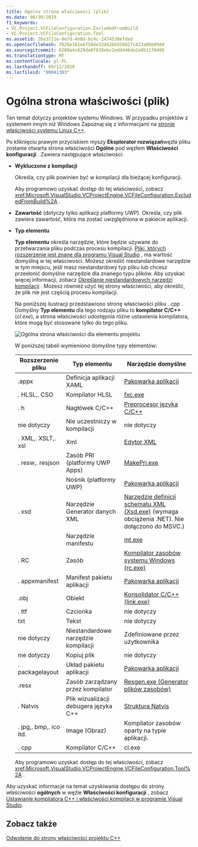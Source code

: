 ```yaml
---
title: Ogólna strona właściwości (plik)
ms.date: 08/30/2019
f1_keywords:
- VC.Project.VCFileConfiguration.ExcludedFromBuild
- VC.Project.VCFileConfiguration.Tool
ms.assetid: 26e3711e-9e7d-4e8d-bc4c-2474538efdad
ms.openlocfilehash: 7626e161e6f59de32d426b558827c423a0bb050d
ms.sourcegitcommit: 6280a4c629de0f638ebc2edd446de2a9b11f0406
ms.translationtype: MT
ms.contentlocale: pl-PL
ms.lasthandoff: 09/12/2020
ms.locfileid: "90041383"
---
```

# <a name="general-property-page-file"></a>Ogólna strona właściwości (plik)

Ten temat dotyczy projektów systemu Windows. W przypadku projektów z systemem innym niż Windows Zapoznaj się z informacjami na [stronie właściwości systemu Linux C++](../../linux/prop-pages-linux.md).

Po kliknięciu prawym przyciskiem myszy **Eksplorator rozwiązań**węzła pliku zostanie otwarta strona właściwości **Ogólne** pod węzłem **Właściwości konfiguracji** . Zawiera następujące właściwości:

- **Wykluczone z kompilacji**

   Określa, czy plik powinien być w kompilacji dla bieżącej konfiguracji.

   Aby programowo uzyskać dostęp do tej właściwości, zobacz <xref:Microsoft.VisualStudio.VCProjectEngine.VCFileConfiguration.ExcludedFromBuild%2A> .

- **Zawartość** (dotyczy tylko aplikacji platformy UWP). Określa, czy plik zawiera zawartość, która ma zostać uwzględniona w pakiecie aplikacji.

- **Typ elementu**

   **Typ elementu** określa narzędzie, które będzie używane do przetwarzania pliku podczas procesu kompilacji. [Pliki, których rozszerzenie jest znane dla programu Visual Studio](/visualstudio/extensibility/visual-cpp-project-extensibility#project-items) , ma wartość domyślną w tej właściwości. Możesz określić niestandardowe narzędzie w tym miejscu, jeśli masz niestandardowy typ pliku lub chcesz przesłonić domyślne narzędzie dla znanego typu plików. Aby uzyskać więcej informacji, zobacz [Określanie niestandardowych narzędzi kompilacji](../specifying-custom-build-tools.md) . Możesz również użyć tej strony właściwości, aby określić, że plik nie jest częścią procesu kompilacji.

   Na poniższej ilustracji przedstawiono stronę właściwości pliku *. cpp* . Domyślny **Typ elementu** dla tego rodzaju pliku to **kompilator C/C++** (*cl.exe*), a strona właściwości udostępnia różne ustawienia kompilatora, które mogą być stosowane tylko do tego pliku.

   ![Ogólna strona właściwości dla elementu projektu](media/file-general-item-type.png "Opcje typu elementu")

    W poniższej tabeli wymieniono domyślne typy elementów:

    |Rozszerzenie pliku|Typ elementu|Narzędzie domyślne|
    |-|-|-|
    |.appx|Definicja aplikacji XAML|[Pakowarka aplikacji](/windows/win32/appxpkg/make-appx-package--makeappx-exe-)|
    |. HLSL,. CSO|Kompilator HLSL|[fxc.exe](/windows/win32/direct3dtools/fxc)|
    |. h|Nagłówek C/C++|[Preprocesor języka C/C++](../../preprocessor/c-cpp-preprocessor-reference.md)|
    |nie dotyczy|Nie uczestniczy w kompilacji|nie dotyczy|
    |. XML,. XSLT,. xsl|Xml|[Edytor XML](/visualstudio/xml-tools/xml-editor)|
    |. resw,. resjson|Zasób PRI (platformy UWP Apps)|[MakePri.exe](/windows/uwp/app-resources/compile-resources-manually-with-makepri)|
    ||Nośnik (platformy UWP)|[Pakowarka aplikacji](/windows/win32/appxpkg/make-appx-package--makeappx-exe-)|
    |. xsd|Narzędzie Generator danych XML|[Narzędzie definicji schematu XML (Xsd.exe)](/dotnet/standard/serialization/xml-schema-definition-tool-xsd-exe) (wymaga obciążenia .NET). Nie dołączono do MSVC.)|
    ||Narzędzie manifestu|[mt.exe](/windows/win32/sbscs/mt-exe)|
    |. RC|Zasób|[Kompilator zasobów systemu Windows (rc.exe)](/windows/win32/menurc/resource-compiler)|
    |. appxmanifest|Manifest pakietu aplikacji|[Pakowarka aplikacji](/windows/win32/appxpkg/make-appx-package--makeappx-exe-)|
    |.obj|Obiekt|[Konsolidator C/C++ (link.exe)](cl-invokes-the-linker.md)|
    |. ttf|Czcionka|nie dotyczy|
    |txt|Tekst|nie dotyczy|
    |nie dotyczy|Niestandardowe narzędzie kompilacji|Zdefiniowane przez użytkownika|
    |nie dotyczy|Kopiuj plik|nie dotyczy|
    |. packagelayout|Układ pakietu aplikacji|[Pakowarka aplikacji](/windows/win32/appxpkg/make-appx-package--makeappx-exe-)|
    |.resx|Zasób zarządzany przez kompilator|[Resgen.exe (Generator plików zasobów)](/dotnet/framework/tools/resgen-exe-resource-file-generator)|
    |. Natvis|Plik wizualizacji debugera języka C++|[Struktura Natvis](/visualstudio/debugger/create-custom-views-of-native-objects)|
    |. jpg,. bmp,. ico itd.|Image (Obraz)|Kompilator zasobów oparty na typie aplikacji.|
    |. cpp|Kompilator C/C++|cl.exe|

   Aby programowo uzyskać dostęp do tej właściwości, zobacz <xref:Microsoft.VisualStudio.VCProjectEngine.VCFileConfiguration.Tool%2A> .

Aby uzyskać informacje na temat uzyskiwania dostępu do strony właściwości **ogólnych** w węźle **Właściwości konfiguracji** , zobacz [Ustawianie kompilatora C++ i właściwości kompilacji w programie Visual Studio](../working-with-project-properties.md).

## <a name="see-also"></a>Zobacz także

[Odwołanie do strony właściwości projektu C++](property-pages-visual-cpp.md)

